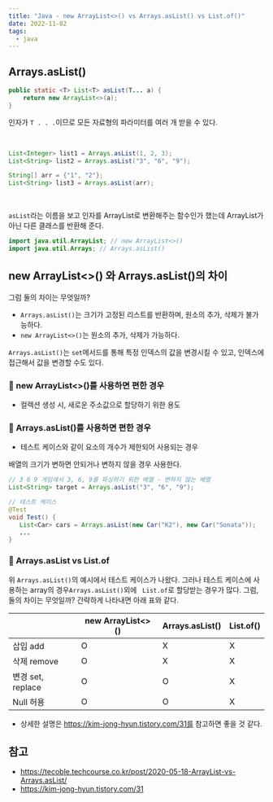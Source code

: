 ```yaml
---
title: "Java - new ArrayList<>() vs Arrays.asList() vs List.of()"
date: 2022-11-02
tags:
  - java
---
```


## Arrays.asList()

```java
public static <T> List<T> asList(T... a) {
    return new ArrayList<>(a);
}
```

인자가 `T . . .`이므로 모든 자료형의 파라미터를 여러 개 받을 수 있다.

<br/>

```java
List<Integer> list1 = Arrays.asList(1, 2, 3);
List<String> list2 = Arrays.asList("3", "6", "9");

String[] arr = {"1", "2"};
List<String> list3 = Arrays.asList(arr);
```

<br/>

`asList`라는 이름을 보고 인자를 ArrayList로 변환해주는 함수인가 했는데 ArrayList가 아닌 다른 클래스를 반환해 준다.

```java
import java.util.ArrayList; // new ArrayList<>()
import java.util.Arrays; // Arrays.asList()
```



## new ArrayList<>() 와 Arrays.asList()의 차이

그럼 둘의 차이는 무엇일까?<br/>

* `Arrays.asList()`는 크기가 고정된 리스트를 반환하며, 원소의 추가, 삭제가 불가능하다.
* `new ArrayList<>()`는 원소의 추가, 삭제가 가능하다.

`Arrays.asList()`는 `set`메서드를 통해 특정 인덱스의 값을 변경시킬 수 있고, 인덱스에 접근해서 값을 변경할 수도 있다.



### 📌 new ArrayList<>()를 사용하면 편한 경우

* 컬렉션 생성 시, 새로운 주소값으로 할당하기 위한 용도



### 📌 Arrays.asList()를 사용하면 편한 경우

* 테스트 케이스와 같이 요소의 개수가 제한되어 사용되는 경우

배열의 크기가 변하면 안되거나 변하지 않을 경우 사용한다. 

```java
// 3 6 9 게임에서 3, 6, 9를 파싱하기 위한 배열 - 변하지 않는 배열
List<String> target = Arrays.asList("3", "6", "9");
```

```java
// 테스트 케이스
@Test
void Test() {
   List<Car> cars = Arrays.asList(new Car("K2"), new Car("Sonata")); 
   ...
}
```



### 📌 Arrays.asList vs List.of

위 `Arrays.asList()`의 예시에서 테스트 케이스가 나왔다. 그러나 테스트 케이스에 사용하는 array의 경우`Arrays.asList()`외에 ` List.of`로 할당받는 경우가 많다. 그럼, 둘의 차이는 무엇일까? 간략하게 나타내면 아래 표와 같다.

|                   | new ArrayList<> () | Arrays.asList() | List.of() |
| ----------------- | ------------------ | --------------- | --------- |
| 삽입 add          | O                  | X               | X         |
| 삭제 remove       | O                  | X               | X         |
| 변경 set, replace | O                  | O               | X         |
| Null 허용         | O                  | O               | X         |

* 상세한 설명은 https://kim-jong-hyun.tistory.com/31를 참고하면 좋을 것 같다.



## 참고

* https://tecoble.techcourse.co.kr/post/2020-05-18-ArrayList-vs-Arrays.asList/
* https://kim-jong-hyun.tistory.com/31
